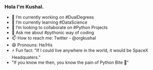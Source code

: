 ### Hola I'm Kushal.

- 🔭 I’m currently working on #DualDegrees
- 🌱 I’m currently learning #DataScience 
- 👯 I’m looking to collaborate on #Python Projects
- 💬 Ask me about #pythonic way of coding
- 📫 How to reach me: Twitter - @orgkushal
- 😄 Pronouns: He/His
- ⚡ Fun fact: "If I could live anywhere in the world, it would be SpaceX Headquaters."
- "If you know me then, you know the pain of Python Bite 🐍"

